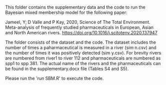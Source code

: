This folder contains the supplementary data  and the code to run the Bayesian mixed membership model for the following paper:

Jameel, Y; D Valle and P Kay, 2020, Science of The Total Environment. Meta-analysis of frequently studied pharmaceuticals in European, Asian and North American rivers. https://doi.org/10.1016/j.scitotenv.2020.137947


The folder consists of the dataset and the code. The dataset includes the number of times a paharmaceutical is measured in a river (sim n.csv) and the number of times it was positively detected (sim y.csv). For brevity rivers are numbered from river1 to river 112 and pharmaceuticals are numbered as spp1 to spp 381. The actual name of the rivers and the pharmaceuticals can be found in the supplementary.docx file (Tables S4 and S5).

Please run the 'run SBM.R' to execute the code.
